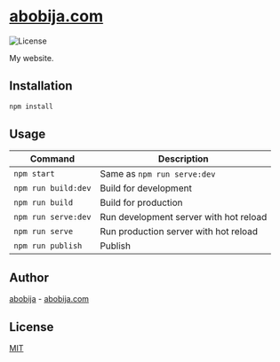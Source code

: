 # [abobija.com](https://abobija.com)

![License](https://img.shields.io/github/license/abobija/abobija.github.io?style=flat-square)

My website.

## Installation
```sh
npm install
```

## Usage

| Command  | Description |
| ------------- | ------------- |
| `npm start` | Same as `npm run serve:dev` |
| `npm run build:dev` | Build for development |
| `npm run build` | Build for production |
| `npm run serve:dev` | Run development server with hot reload |
| `npm run serve` | Run production server with hot reload |
| `npm run publish` | Publish |

## Author

[abobija](https://github.com/abobija) - [abobija.com](https://abobija.com)

## License

[MIT](LICENSE)